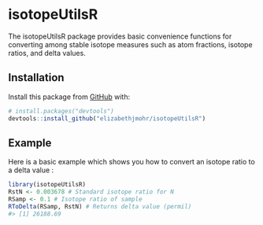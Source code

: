 
<!-- README.md is generated from README.Rmd. Please edit that file -->

# isotopeUtilsR

<!-- badges: start -->

<!-- badges: end -->

The isotopeUtilsR package provides basic convenience functions for
converting among stable isotope measures such as atom fractions, isotope
ratios, and delta values.

## Installation

<!-- You can install the released version of isotopeUtilsR from [CRAN](https://CRAN.R-project.org) with:

``` r
install.packages("isotopeUtilsR")
```
-->

Install this package from [GitHub](https://github.com/) with:

``` r
# install.packages("devtools")
devtools::install_github("elizabethjmohr/isotopeUtilsR")
```

## Example

Here is a basic example which shows you how to convert an isotope ratio
to a delta value :

``` r
library(isotopeUtilsR)
RstN <- 0.003678 # Standard isotope ratio for N
RSamp <- 0.1 # Isotope ratio of sample 
RToDelta(RSamp, RstN) # Returns delta value (permil)
#> [1] 26188.69
```

<!-- What is special about using `README.Rmd` instead of just `README.md`? You can include R chunks like so:


```r
summary(cars)
#>      speed           dist       
#>  Min.   : 4.0   Min.   :  2.00  
#>  1st Qu.:12.0   1st Qu.: 26.00  
#>  Median :15.0   Median : 36.00  
#>  Mean   :15.4   Mean   : 42.98  
#>  3rd Qu.:19.0   3rd Qu.: 56.00  
#>  Max.   :25.0   Max.   :120.00
```

You'll still need to render `README.Rmd` regularly, to keep `README.md` up-to-date. `devtools::build_readme()` is handy for this. You could also use GitHub Actions to re-render `README.Rmd` every time you push. An example workflow can be found here: <https://github.com/r-lib/actions/tree/master/examples>. -->
